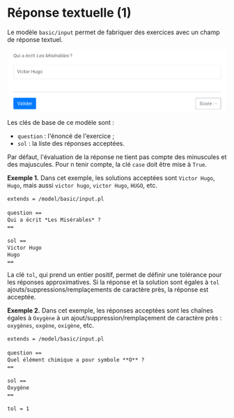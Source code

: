 # Réponse textuelle (1)

Le modèle `basic/input` permet de fabriquer des exercices avec un champ de réponse textuel.

![](input.png)

Les clés de base de ce modèle sont :

  * `question` : l'énoncé de l'exercice ;
  * `sol` : la liste des réponses acceptées.

Par défaut, l'évaluation de la réponse ne tient pas compte des minuscules et des majuscules. Pour n tenir compte, la clé `case` doit être mise à `True`.

**Exemple 1.** Dans cet exemple, les solutions acceptées sont `Victor Hugo`, `Hugo`, mais aussi `victor hugo`, `victor Hugo`, `HUGO`, etc.

```
extends = /model/basic/input.pl

question ==
Qui a écrit *Les Misérables* ?
==

sol ==
Victor Hugo
Hugo
==
```

La clé `tol`, qui prend un entier positif, permet de définir une tolérance pour les réponses approximatives. Si la réponse et la solution sont égales à `tol` ajouts/suppressions/remplaçements de caractère près, la réponse est acceptée.

**Exemple 2.** Dans cet exemple, les réponses acceptées sont les chaînes égales à `Oxygène` à un ajout/suppression/remplaçement de caractère près : `oxygènes`, `oxgène`, `oxigène`, etc.

~~~
extends = /model/basic/input.pl

question ==
Quel élément chimique a pour symbole **O** ?
==

sol ==
Oxygène
==

tol = 1
~~~
